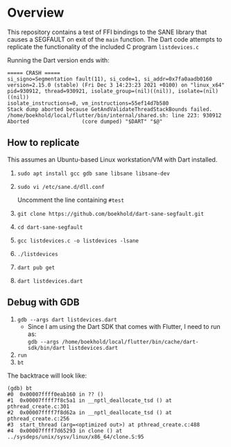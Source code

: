 # Overview

This repository contains a test of FFI bindings to the SANE library that causes a
SEGFAULT on exit of the `main` function. The Dart code attempts to replicate
the functionality of the included C program `listdevices.c`

Running the Dart version ends with:

```
===== CRASH =====
si_signo=Segmentation fault(11), si_code=1, si_addr=0x7fa0aadb0160
version=2.15.0 (stable) (Fri Dec 3 14:23:23 2021 +0100) on "linux_x64"
pid=930912, thread=930921, isolate_group=(nil)((nil)), isolate=(nil)((nil))
isolate_instructions=0, vm_instructions=55ef14d7b580
Stack dump aborted because GetAndValidateThreadStackBounds failed.
/home/boekhold/local/flutter/bin/internal/shared.sh: line 223: 930912 Aborted                 (core dumped) "$DART" "$@"
```

## How to replicate

This assumes an Ubuntu-based Linux workstation/VM with Dart installed.

1. `sudo apt install gcc gdb sane libsane libsane-dev`
2. `sudo vi /etc/sane.d/dll.conf`

    Uncomment the line containing `#test`

3. `git clone https://github.com/boekhold/dart-sane-segfault.git`
4. `cd dart-sane-segfault`
5. `gcc listdevices.c -o listdevices -lsane`
6. `./listdevices`
7. `dart pub get`
8. `dart listdevices.dart`

## Debug with GDB

1. `gdb --args dart listdevices.dart`
    + Since I am using the Dart SDK that comes with Flutter, I need to run as:<br>
       `gdb --args /home/boekhold/local/flutter/bin/cache/dart-sdk/bin/dart listdevices.dart`
2. `run`
3. `bt`

The backtrace will look like:

```
(gdb) bt
#0  0x00007ffff0eab160 in ?? ()
#1  0x00007ffff7f8c5a1 in __nptl_deallocate_tsd () at pthread_create.c:301
#2  0x00007ffff7f8d62a in __nptl_deallocate_tsd () at pthread_create.c:256
#3  start_thread (arg=<optimized out>) at pthread_create.c:488
#4  0x00007ffff7d65293 in clone () at ../sysdeps/unix/sysv/linux/x86_64/clone.S:95
```
